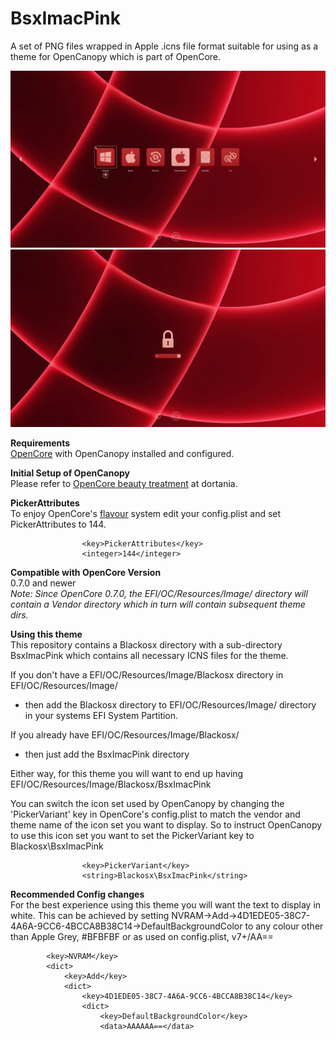 # BsxImacPink
A set of PNG files wrapped in Apple .icns file format suitable for using as a theme for OpenCanopy which is part of OpenCore.

<img src="https://github.com/blackosx/BsxImacPink/blob/main/preview_ui.jpg" alt="theme_preview" border="0">

<img src="https://github.com/blackosx/BsxImacPink/blob/main/preview_password.jpg" alt="theme_preview" border="0">

**Requirements**<br>
[OpenCore](https://github.com/acidanthera/OpenCorePkg) with OpenCanopy installed and configured.

**Initial Setup of OpenCanopy**<br>
Please refer to [OpenCore beauty treatment](https://dortania.github.io/OpenCore-Post-Install/cosmetic/gui.html#setting-up-opencore-s-gui) at dortania.

**PickerAttributes**<br>
To enjoy OpenCore's [flavour](https://github.com/acidanthera/OpenCorePkg/blob/master/Docs/Flavours.md) system edit your config.plist and set PickerAttributes to 144.

```
                <key>PickerAttributes</key>
                <integer>144</integer>
```

**Compatible with OpenCore Version**<br>
0.7.0 and newer<br>
*Note: Since OpenCore 0.7.0, the EFI/OC/Resources/Image/ directory will contain a Vendor directory which in turn will contain subsequent theme dirs.*


**Using this theme**<br>
This repository contains a Blackosx directory with a sub-directory BsxImacPink which contains all necessary ICNS files for the theme.

If you don't have a EFI/OC/Resources/Image/Blackosx directory in EFI/OC/Resources/Image/<br>
- then add the Blackosx directory to EFI/OC/Resources/Image/ directory in your systems EFI System Partition.

If you already have EFI/OC/Resources/Image/Blackosx/<br>
- then just add the BsxImacPink directory

Either way, for this theme you will want to end up having
EFI/OC/Resources/Image/Blackosx/BsxImacPink

You can switch the icon set used by OpenCanopy by changing the 'PickerVariant' key in OpenCore's config.plist to match the vendor and theme name of the icon set you want to display. So to instruct OpenCanopy to use this icon set you want to set the PickerVariant key to Blackosx\BsxImacPink

```
                <key>PickerVariant</key>
                <string>Blackosx\BsxImacPink</string>
```

**Recommended Config changes**<br>
For the best experience using this theme you will want the text to display in white. This can be achieved by setting NVRAM->Add->4D1EDE05-38C7-4A6A-9CC6-4BCCA8B38C14->DefaultBackgroundColor to any colour other than Apple Grey, #BFBFBF or as used on config.plist, v7+/AA==

```
        <key>NVRAM</key>
        <dict>
            <key>Add</key>
            <dict>
                <key>4D1EDE05-38C7-4A6A-9CC6-4BCCA8B38C14</key>
                <dict>
                    <key>DefaultBackgroundColor</key>
                    <data>AAAAAA==</data>
```
